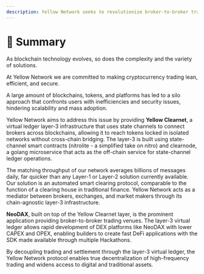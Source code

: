 ```yaml
---
description: Yellow Network seeks to revolutionize broker-to-broker trading for crypto assets through its virtual ledger layer-3 infrastructure.
---
```


# 📌 Summary

As blockchain technology evolves, so does the complexity and the variety of solutions.

At Yellow Network we are committed to making cryptocurrency trading lean, efficient, and secure.

A large amount of blockchains, tokens, and platforms has led to a silo approach that confronts users with inefficiencies and security issues, hindering scalability and mass adoption.

Yellow Network aims to address this issue by providing **Yellow Clearnet**, a virtual ledger layer-3 infrastructure that uses state channels to connect brokers across blockchains, allowing it to reach tokens locked in isolated networks without cross-chain bridging. The layer-3 is built using state-channel smart contracts (nitrolite - a simplified take on nitro) and clearnode, a golang microservice that acts as the off-chain service for state-channel ledger operations.

The matching throughput of our network averages billions of messages daily, far quicker than any Layer-1 or Layer-2 solution currently available. Our solution is an automated smart clearing protocol, comparable to the function of a clearing house in traditional finance. Yellow Network acts as a mediator between brokers, exchanges, and market makers through its chain-agnostic layer-3 infrastructure.

**NeoDAX**, built on top of the Yellow Clearnet layer, is the prominent application providing broker-to-broker trading venues. The layer-3 virtual ledger allows rapid development of DEX platforms like NeoDAX with lower CAPEX and OPEX, enabling builders to create fast DeFi applications with the SDK made available through multiple Hackathons.

By decoupling trading and settlement through the layer-3 virtual ledger, the Yellow Network protocol enables true decentralization of high-frequency trading and widens access to digital and traditional assets.
